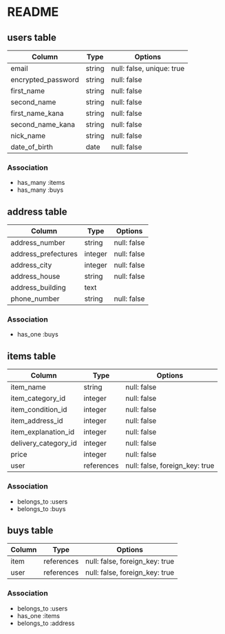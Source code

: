 # README

## users table

| Column             | Type                | Options                   |
|--------------------|---------------------|---------------------------|
| email              | string              | null: false, unique: true |
| encrypted_password | string              | null: false               |
| first_name         | string              | null: false               |
| second_name        | string              | null: false               |
| first_name_kana    | string              | null: false               |
| second_name_kana   | string              | null: false               |
| nick_name          | string              | null: false               |
| date_of_birth      | date                | null: false               |

### Association

- has_many :items
- has_many :buys

## address table

| Column                 | Type                | Options                   |
|------------------------|---------------------|---------------------------|
| address_number         | string              | null: false               |
| address_prefectures    | integer             | null: false               |
| address_city           | integer             | null: false               |
| address_house          | string              | null: false               |
| address_building       | text                |                           |
| phone_number           | string              | null: false               |

### Association

- has_one :buys

## items table

| Column                 | Type                | Options                            |
|------------------------|---------------------|------------------------------------|
| item_name              | string              | null: false                        |
| item_category_id       | integer             | null: false                        |
| item_condition_id      | integer             | null: false                        |
| item_address_id        | integer             | null: false                        |
| item_explanation_id    | integer             | null: false                        |
| delivery_category_id   | integer             | null: false                        |
| price                  | integer             | null: false                        |
| user                   | references          | null: false, foreign_key: true     |

### Association

- belongs_to :users
- belongs_to :buys

## buys table

| Column             | Type                | Options                            |
|--------------------|---------------------|------------------------------------|
| item               | references          | null: false, foreign_key: true     |
| user               | references          | null: false, foreign_key: true     |

### Association

- belongs_to :users
- has_one :items
- belongs_to :address